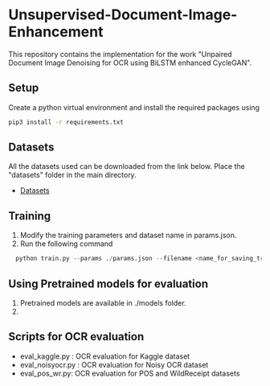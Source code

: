 # Unsupervised-Document-Image-Enhancement 
This repository contains the implementation for the work "Unpaired Document Image Denoising for OCR using BiLSTM enhanced
CycleGAN".


## Setup
Create a python virtual environment and install the required packages using
```bash
pip3 install -r requirements.txt
``` 
## Datasets
All the datasets used can be downloaded from the link below. Place the "datasets" folder in the main directory. 

* [Datasets](https://drive.google.com/file/d/1h4NI8h1FTYuIswbeUz_ICd_VTNfTlEPZ/view)


## Training 
1. Modify the training parameters and dataset name in params.json. 
2. Run the following command
```python 
  python train.py --params ./params.json --filename <name_for_saving_trained_model> --wandb_run_name <wandb_run_name> 
```

## Using Pretrained models for evaluation
1. Pretrained models are available in ./models folder. 
2.  
 
## Scripts for OCR evaluation 
* eval_kaggle.py : OCR evaluation for Kaggle dataset
* eval_noisyocr.py : OCR evaluation for Noisy OCR dataset
* eval_pos_wr.py: OCR evaluation for POS and WildReceipt datasets

